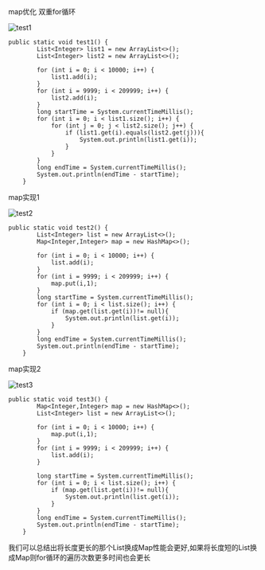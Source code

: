 map优化
双重for循环

![test1](https://github.com/DecZeroTwo/Learn-Java/assets/138491961/2ea91a25-43e1-4dc9-9383-d635c9aaa393)

```
public static void test1() {
        List<Integer> list1 = new ArrayList<>();
        List<Integer> list2 = new ArrayList<>();

        for (int i = 0; i < 10000; i++) {
            list1.add(i);
        }
        for (int i = 9999; i < 209999; i++) {
            list2.add(i);
        }
        long startTime = System.currentTimeMillis();
        for (int i = 0; i < list1.size(); i++) {
            for (int j = 0; j < list2.size(); j++) {
                if (list1.get(i).equals(list2.get(j))){
                    System.out.println(list1.get(i));
                }
            }
        }
        long endTime = System.currentTimeMillis();
        System.out.println(endTime - startTime);
    }
```

map实现1

![test2](https://github.com/DecZeroTwo/Learn-Java/assets/138491961/5bb42263-8cdc-4747-92f5-5591858a7517)

```
public static void test2() {
        List<Integer> list = new ArrayList<>();
        Map<Integer,Integer> map = new HashMap<>();

        for (int i = 0; i < 10000; i++) {
            list.add(i);
        }
        for (int i = 9999; i < 209999; i++) {
            map.put(i,1);
        }
        long startTime = System.currentTimeMillis();
        for (int i = 0; i < list.size(); i++) {
            if (map.get(list.get(i))!= null){
                System.out.println(list.get(i));
            }
        }
        long endTime = System.currentTimeMillis();
        System.out.println(endTime - startTime);
    }
```

map实现2

![test3](https://github.com/DecZeroTwo/Learn-Java/assets/138491961/250bd550-dd45-4e94-a33e-e2635d2ef125)

```
public static void test3() {
        Map<Integer,Integer> map = new HashMap<>();
        List<Integer> list = new ArrayList<>();

        for (int i = 0; i < 10000; i++) {
            map.put(i,1);
        }
        for (int i = 9999; i < 209999; i++) {
            list.add(i);
        }

        long startTime = System.currentTimeMillis();
        for (int i = 0; i < list.size(); i++) {
            if (map.get(list.get(i))!= null){
                System.out.println(list.get(i));
            }
        }
        long endTime = System.currentTimeMillis();
        System.out.println(endTime - startTime);
    }
```

我们可以总结出将长度更长的那个List换成Map性能会更好,如果将长度短的List换成Map则for循环的遍历次数更多时间也会更长
